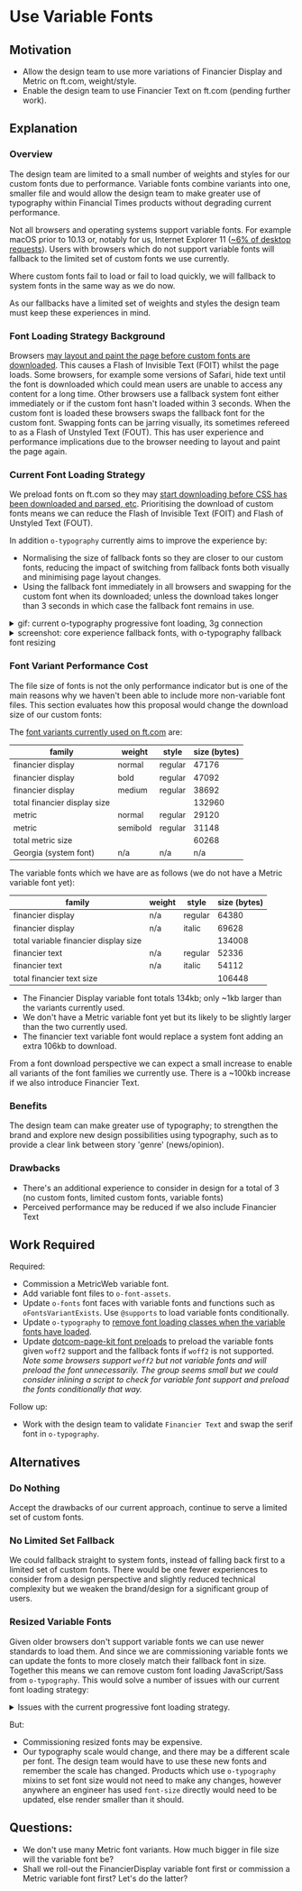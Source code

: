 # Use Variable Fonts

## Motivation

- Allow the design team to use more variations of Financier Display and Metric on ft.com, weight/style.
- Enable the design team to use Financier Text on ft.com (pending further work).

## Explanation

### Overview

The design team are limited to a small number of weights and styles for our custom fonts due to performance. Variable fonts combine variants into one, smaller file and would allow the design team to make greater use of typography within Financial Times products without degrading current performance.

Not all browsers and operating systems support variable fonts. For example macOS prior to 10.13 or, notably for us, Internet Explorer 11 ([~6% of desktop requests](https://chartio.com/financialtimes/browser-charts/)). Users with browsers which do not support variable fonts will fallback to the limited set of custom fonts we use currently.

Where custom fonts fail to load or fail to load quickly, we will fallback to system fonts in the same way as we do now.

As our fallbacks have a limited set of weights and styles the design team must keep these experiences in mind.

### Font Loading Strategy Background

Browsers [may layout and paint the page before custom fonts are downloaded](https://web.dev/optimize-webfont-loading/). This causes a Flash of Invisible Text (FOIT) whilst the page loads. Some browsers, for example some versions of Safari, hide text until the font is downloaded which could mean users are unable to access any content for a long time. Other browsers use a fallback system font either immediately or if the custom font hasn't loaded within 3 seconds. When the custom font is loaded these browsers swaps the fallback font for the custom font. Swapping fonts can be jarring visually, its sometimes refereed to as a Flash of Unstyled Text (FOUT). This has user experience and performance implications due to the browser needing to layout and paint the page again.

### Current Font Loading Strategy

We preload fonts on ft.com so they may [start downloading before CSS has been downloaded and parsed, etc](https://web.dev/optimize-webfont-loading/). Prioritising the download of custom fonts means we can reduce the Flash of Invisible Text (FOIT) and Flash of Unstyled Text (FOUT).

In addition `o-typography` currently aims to improve the experience by:
- Normalising the size of fallback fonts so they are closer to our custom fonts, reducing the impact of switching from fallback fonts both visually and minimising page layout changes.
- Using the fallback font immediately in all browsers and swapping for the custom font when its downloaded; unless the download takes longer than 3 seconds in which case the fallback font remains in use.

<details>
    <summary>gif: current o-typography progressive font loading, 3g connection</summary>
    <img src="../../assets/variable-fonts/current-regular-3g-js.gif" alt="`o-typography` progressive font loading, 3g connection">
</details>

<details>
    <summary>screenshot: core experience fallback fonts, with o-typography fallback font resizing</summary>
    <img src="../../assets/variable-fonts/current-core.png" alt="`o-typography` progressive font loading, 3g connection, where cookie is out of sync with font cache">
</details>

### Font Variant Performance Cost

The file size of fonts is not the only performance indicator but is one of the main reasons why we haven't been able to include more non-variable font files. This section evaluates how this proposal would change the download size of our custom fonts:

The [font variants currently used on ft.com](
https://github.com/Financial-Times/n-ui-foundations/blob/62be704f649442c65356708183998e90cc78340c/typography/main.scss#L5) are:

|family|weight|style|size (bytes)|
|---|---|---|---|
|financier display|normal|regular|47176|
|financier display|bold|regular|47092|
|financier display|medium|regular|38692|
|total financier display size |||132960|
|metric|normal|regular|29120|
|metric|semibold|regular|31148|
|total metric size |||60268|
|Georgia (system font)|n/a|n/a|n/a|

The variable fonts which we have are as follows (we do not have a Metric variable font yet):

|family|weight|style|size (bytes)|
|---|---|---|---|
|financier display|n/a|regular|64380|
|financier display|n/a|italic|69628|
|total variable financier display size |||134008|
|financier text|n/a|regular|52336|
|financier text|n/a|italic|54112|
|total financier text size |||106448|

- The Financier Display variable font totals 134kb; only ~1kb larger than the variants currently used.
- We don't have a Metric variable font yet but its likely to be slightly larger than the two currently used.
- The financier text variable font would replace a system font adding an extra 106kb to download.

From a font download perspective we can expect a small increase to enable all variants of the font families we currently use. There is a ~100kb increase if we also introduce Financier Text.

### Benefits

The design team can make greater use of typography; to strengthen the brand and explore new design possibilities using typography, such as to provide a clear link between story 'genre' (news/opinion).

### Drawbacks

- There's an additional experience to consider in design for a total of 3 (no custom fonts, limited custom fonts, variable fonts)
- Perceived performance may be reduced if we also include Financier Text

## Work Required

Required:
- Commission a MetricWeb variable font.
- Add variable font files to `o-font-assets`.
- Update `o-fonts` font faces with variable fonts and functions such as `oFontsVariantExists`. Use `@supports` to load variable fonts conditionally.
- Update `o-typography` to [remove font loading classes when the variable fonts have loaded](https://github.com/Financial-Times/o-typography/blob/040377b8fd2f2ea8df9bc85e366f88b82e8284d2/src/js/typography.js#L118).
- Update [dotcom-page-kit font preloads](https://github.com/Financial-Times/dotcom-page-kit/blob/bb503876231b9ab5a118e6306f07df457636b41a/packages/dotcom-ui-base-styles/src/lib/fontFaces.ts#L3) to preload the variable fonts given `woff2` support and the fallback fonts if `woff2` is not supported. _Note some browsers support `woff2` but not variable fonts and will preload the font unnecessarily. The group seems small but we could consider inlining a script to check for variable font support and preload the fonts conditionally that way._

Follow up:
- Work with the design team to validate `Financier Text` and swap the serif font in `o-typography`.

## Alternatives

### Do Nothing

Accept the drawbacks of our current approach, continue to serve a limited set of custom fonts.

### No Limited Set Fallback

We could fallback straight to system fonts, instead of falling back first to a limited set of custom fonts. There would be one fewer experiences to consider from a design perspective and slightly reduced technical complexity but we weaken the brand/design for a significant group of users.

### Resized Variable Fonts

Given older browsers don't support variable fonts we can use newer standards to load them. And since we are commissioning variable fonts we can update the fonts to more closely match their fallback font in size. Together this means we can remove custom font loading JavaScript/Sass from `o-typography`. This would solve a number of issues with our current font loading strategy:

<details>
<summary>Issues with the current progressive font loading strategy.</summary>
<ul>
    <li>It requires JavaScript, which means core experience users never see custom fonts.</li>
    <li>Its not reliable. <code>o-typography</code> remembers fonts have loaded with a cookie which may persist after the browser cache has removed fonts; in which case the browsers default fallback behaviour is used and fallback fonts aren't resized.</li>
    <li>It <a href="https://github.com/Financial-Times/o-typography/issues/248">doesn't always resize well</a>, depending on the font variant in use.
    <li>In the context of Customer Products its <a href="https://github.com/Financial-Times/dotcom-page-kit/pull/803">a bit complicated, breaks, and can be difficult to debug</a>.</li>
    <li>Though minor given the overall size it increases the bundle size of projects, see the <code>next-front-page</code> example below.</li>
</ul>
<table>
    <thead>
        <tr>
            <th><code>next-front-page</code> asset</th>
            <th><code>o-typography</code> progressive font loading</th>
            <th>uncompressed</th>
            <th>gzip</th>
            <th>brotli</th>
        </tr>
    </thead>
    <tbody>
        <tr>
            <td>css</td>
            <td>yes</td>
            <td>428</td>
            <td>60</td>
            <td>52</td>
        </tr>
        <tr>
            <td>css</td>
            <td>no</td>
            <td>412</td>
            <td>56</td>
            <td>48</td>
        </tr>
        <tr>
            <td>reduction</td>
            <td></td>
            <td>16 (3.6%)</td>
            <td>4 (6.7%)</td>
            <td>4 (7.7%)</td>
        </tr>
        <tr>
            <td>js</td>
            <td>yes</td>
            <td>636</td>
            <td>276</td>
            <td>248</td>
        </tr>
        <tr>
            <td>js</td>
            <td>no</td>
            <td>628</td>
            <td>272</td>
            <td>240</td>
        </tr>
        <tr>
            <td>reduction</td>
            <td></td>
            <td>8 (1.3%)</td>
            <td>4 (1.4%)</td>
            <td>8 (3.2%)</td>
        </tr>
    </tbody>
</table>
</details>

But:
- Commissioning resized fonts may be expensive.
- Our typography scale would change, and there may be a different scale per font. The design team would have to use these new fonts and remember the scale has changed. Products which use `o-typography` mixins to set font size would not need to make any changes, however anywhere an engineer has used `font-size` directly would need to be updated, else render smaller than it should.

## Questions:

- We don't use many Metric font variants. How much bigger in file size will the variable font be?
- Shall we roll-out the FinancierDisplay variable font first or commission a Metric variable font first? Let's do the latter?

